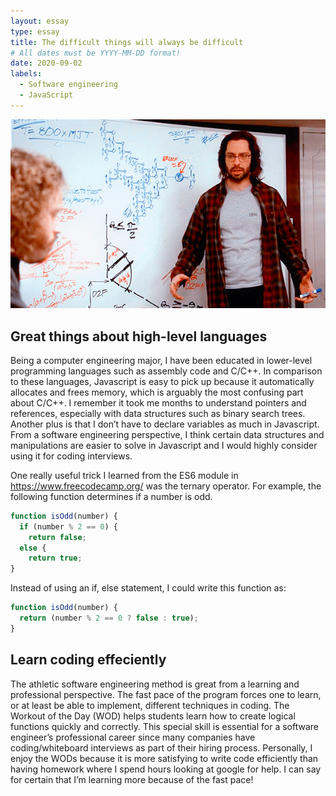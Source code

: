 ```yaml
---
layout: essay
type: essay
title: The difficult things will always be difficult
# All dates must be YYYY-MM-DD format!
date: 2020-09-02
labels:
  - Software engineering
  - JavaScript
---
```


<p align = "center">
  <img src = "../images/68747470733a2f2f64336a32706b6d6a74696e366f752e636c6f756466726f6e742e6e65742f636f64696e672d61742d7468652d7768697465626f6172642d73696c69636f6e2d76616c6c65792e706e67.png">
</p>

## Great things about high-level languages
Being a computer engineering major, I have been educated in lower-level programming languages such as assembly code and C/C++. In comparison to these languages, Javascript is easy to pick up because it automatically allocates and frees memory, which is arguably the most confusing part about C/C++. I remember it took me months to understand pointers and references, especially with data structures such as binary search trees. Another plus is that I don’t have to declare variables as much in Javascript. From a software engineering perspective, I think certain data structures and manipulations are easier to solve in Javascript and I would highly consider using it for coding interviews.

One really useful trick I learned from the ES6 module in https://www.freecodecamp.org/ was the ternary operator. For example, the following function determines if a number is odd.

```JavaScript
function isOdd(number) {
  if (number % 2 == 0) {
    return false;
  else {
    return true;
}
```

Instead of using an if, else statement, I could write this function as:

```JavaScript
function isOdd(number) {
  return (number % 2 == 0 ? false : true);
}
```

## Learn coding effeciently
The athletic software engineering method is great from a learning and professional perspective. The fast pace of the program forces one to learn, or at least be able to implement, different techniques in coding. The Workout of the Day (WOD) helps students learn how to create logical functions quickly and correctly. This special skill is essential for a software engineer’s professional career since many companies have coding/whiteboard interviews as part of their hiring process. Personally, I enjoy the WODs because it is more satisfying to write code efficiently than having homework where I spend hours looking at google for help. I can say for certain that I’m learning more because of the fast pace!
 

